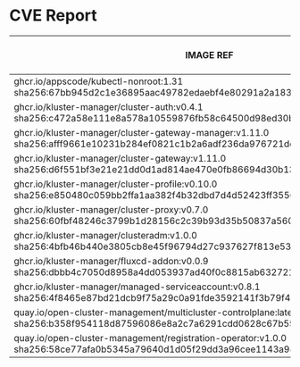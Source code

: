 # CVE Report
|                                                                  IMAGE REF                                                                  |      OS       | CRITICAL<BR>(OS, OTHER) | HIGH<BR>(OS, OTHER) | MEDIUM<BR>(OS, OTHER) | LOW<BR>(OS, OTHER) | UNKNOWN<BR>(OS, OTHER) |
|---------------------------------------------------------------------------------------------------------------------------------------------|---------------|-------------------------|---------------------|-----------------------|--------------------|------------------------|
| ghcr.io/appscode/kubectl-nonroot:1.31<br>sha256:67bb945d2c1e36895aac49782edaebf4e80291a2a1832f578c7cb8fc04ac2326                            |               | 0, 0                    | 0, 7                | 0, 6                  | 0, 0               | 0, 0                   |
| ghcr.io/kluster-manager/cluster-auth:v0.4.1<br>sha256:c472a58e111e8a578a10559876fb58c64500d98ed30be89b9e04cb45ea11c0dd                      | alpine 3.21.3 | 0, 0                    | 0, 9                | 4, 11                 | 2, 0               | 0, 0                   |
| ghcr.io/kluster-manager/cluster-gateway-manager:v1.11.0<br>sha256:afff9661e10231b284ef0821c1b2a6adf236da976721ddb95fd746eb3f410f9d          | debian 12.10  | 0, 0                    | **1**, 7            | 3, 7                  | 1, 0               | 0, 0                   |
| ghcr.io/kluster-manager/cluster-gateway:v1.11.0<br>sha256:d6f551bf3e21e21dd0d1ad814ae470e0fb86694d30b134c554ec711b14c79ddb                  | debian 12.10  | 0, 0                    | **1**, 14           | 3, 14                 | 1, 0               | 0, 0                   |
| ghcr.io/kluster-manager/cluster-profile:v0.10.0<br>sha256:e850480c059bb2ffa1aa382f4b32dbd7d4d52423ff35564e63c17b7eec228772                  | alpine 3.21.3 | 0, 0                    | 0, 8                | 4, 8                  | 2, 1               | 0, 0                   |
| ghcr.io/kluster-manager/cluster-proxy:v0.7.0<br>sha256:60fbf48246c3799b1d28156c2c39b93d35b50837a56095c442b7ff3731f7ecd8                     | alpine 3.21.3 | 0, 1                    | 0, 56               | 4, 75                 | 2, 0               | 0, 0                   |
| ghcr.io/kluster-manager/clusteradm:v1.0.0<br>sha256:4bfb46b440e3805cb8e45f96794d27c937627f813e53956b9b91f54c2261d7ee                        | redhat 8.10   | 0, 0                    | 0, 7                | 5, 7                  | 0, 1               | 0, 0                   |
| ghcr.io/kluster-manager/fluxcd-addon:v0.0.9<br>sha256:dbbb4c7050d8958a4dd053937ad40f0c8815ab632721c332873af618ded5773d                      | alpine 3.22.1 | **1**, 0                | 0, 7                | 4, 6                  | 2, 0               | 0, 0                   |
| ghcr.io/kluster-manager/managed-serviceaccount:v0.8.1<br>sha256:4f8465e87bd21dcb9f75a29c0a91fde3592141f3b79f46f16461c6b85dee17d8            | redhat 9.6    | 0, 0                    | **5**, 8            | 20, 12                | 2, 0               | 0, 0                   |
| quay.io/open-cluster-management/multicluster-controlplane:latest<br>sha256:b358f954118d87596086e8a2c7a6291cdd0628c67b559c6fc8c8b38ed6f8de2d | redhat 8.10   | 0, 0                    | **1**, 11           | 9, 18                 | 0, 1               | 0, 0                   |
| quay.io/open-cluster-management/registration-operator:v1.0.0<br>sha256:58ce77afa0b5345a79640d1d05f29dd3a96cee1143a98dc48e6c52378e31b56d     | redhat 9.6    | 0, 0                    | **5**, 8            | 17, 7                 | 2, 0               | 0, 0                   |
